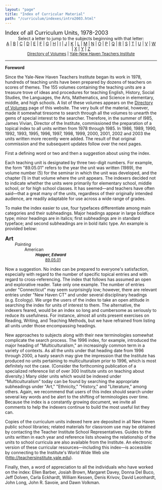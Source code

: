 ```yaml
---
layout: "page"
title: "Index of Curricular Material"
path: "/curriculum/indexes/intro2003.html"
---
```

<main>
<font size="+1">Index of all Curriculum Units, 1978-2003</font>
<center>Select a letter to jump to the subjects beginning with that letter:
<br/>
<a href="a.x.html">A</a> | <a href="b.x.html">B</a> |
<a href="c.x.html">C</a> | <a href="d.x.html">D</a> |
<a href="e.x.html">E</a> | <a href="f.x.html">F</a> |
<a href="g.x.html">G</a> | <a href="h.x.html">H</a> |
<a href="i.x.html">I</a> | <a href="j.x.html">J</a> |
<a href="k.x.html">K</a> | <a href="l.x.html">L</a> |
<a href="m.x.html">M</a> | <a href="n.x.html">N</a> |
<a href="o.x.html">O</a> | <a href="p.x.html">P</a> |
<a href="q.x.html">Q</a> | <a href="r.x.html">R</a> |
<a href="s.x.html">S</a> | <a href="t.x.html">T</a> |
<a href="u.x.html">U</a> | <a href="v.x.html">V</a> |
<a href="w.x.html">W</a> | <a href="x.x.html">X</a> |
<a href="y.x.html">Y</a> | <a href="z.x.html">Z</a><br/>
<font size="-1"><a href="../units/">Directory of Volumes</a> |
<a href="..\..\">Yale-New Haven Teachers Institute</a></font></center>
<hr/>
<p>
<b>Foreword</b>
</p><p>Since
the Yale-New Haven Teachers Institute began its work in 1978, hundreds of
teaching units have been prepared by dozens of teachers on scores of
themes.  The 155 volumes containing the teaching units are a treasure
trove of ideas and procedures for teaching English, History, Social
Studies, the Languages, the Arts, Mathematics, and Science in elementary,
middle, and high schools.  A list of these volumes appears on the
<a href="../units/">Directory of Volumes</a> page of this website.
The very bulk of the material, however, made it somewhat
tiresome to search through all the volumes to unearth the gems of special
interest to the searcher.  Therefore, in the summer of l985, James Vivian,
Director of the Institute, commissioned the preparation of a topical index
to all units written from 1978 through 1985.  In 1986, 1989, 1990, 1992,
1993, 1995, 1996, 1997, 1998, 1999, 2000, 2001, 2002 and 2003 the units
written
more
recently were added. The
result of that original commission and the subsequent updates follow over
the next pages.
</p><p>First a defining word or two and then a suggestion
about using the index.
</p><p>Each teaching unit is designated by three
two-digit numbers.  For example, the form "89.05.01" refers to the year
the unit was written (1989), the volume number (5) for the seminar in
which the unit was developed, and the chapter (1) in that volume where the
unit appears.  The indexers decided not to indicate whether the units were
primarily for elementary school, middle school, or for high school
classes.  It has seemed—and teachers have often said—that a
great many of the units, regardless of their originally intended audience,
are readily adaptable for use across a wide range of grades.
</p><p>To make
the index easier to use, four typefaces differentiate among main
categories and their subheadings.  Major headings appear in
large boldface
type; minor headings are in italics; first 
subheadings are in standard typeface; and second subheadings are
in bold italic type.  An example is provided 
below:</p><p> 
<font size="+1"><b>Art</b></font><br/>
<font color="#ffffff" style="visibility:hidden;">........</font><i>Painting</i><br/>
<font color="#ffffff" style="visibility:hidden;">................</font>American<br/>
<font color="#ffffff" style="visibility:hidden;">........................</font>
<font size="-1"><b><i>Hopper, Edward</i></b></font><br/>
<font color="#ffffff" style="visibility:hidden;">................................</font>
<font size="-1"><a href="../guides/1989/5/89.05.01.x.html">89.05.01</a></font><br/>
</p><p>                    Now a suggestion.  No index can be prepared to
everyone's satisfaction, especially with regard to the number of specific
topical entries and with regard to cross-referencing.  The index that
follows has assumed an open and explorative reader.  Take only one
example.  The number of entries under "Connecticut" may seem surprisingly
low; however, there are relevant entries under "New Haven CT" and under
several disciplinary headings (e.g. Ecology).  We urge the users of the
index to take an open attitude in searching the index for units of
interest to them.  The alternative, the indexers feared, would be an index
so long and cumbersome as seriously to reduce its usefulness.  For
instance, almost all units present exercises on Reading, Writing, and
Teaching Methods, but we have refrained from listing all units under
those encompassing headings.
</p><p>New approaches to subjects along
with their new terminologies somewhat complicate the search process.  The
1996 index, for example, introduced the major heading of
"Multiculturalism," an increasingly common term in a variety of contexts. 
As all the units under that heading date from 1996 through 2000, a hasty
search may give the impression
that the Institute has produced no units pertaining to multiculturalism
prior to 1996, which is most definitely not the case.  (Consider the
forthcoming publication of a specialized reference list of over 300
Institute units on teaching about diversity.) Many older units which would
be indexed under "Multiculturalism" today can be found by searching the
appropriate subheadings under "Art," "Ethnicity," "History," and
"Literature," among others.  Again, we recommend that users of this index
should search under several key words and be alert to the shifting of
terminologies over time.  Because the index is a constantly growing
document, we invite all comments to help the indexers continue to build
the most useful list they can.
</p><p>Copies of the curriculum units indexed
here are deposited in all New Haven public school libraries; related
materials for classroom use may be obtained by contacting the Teacher
Institute School Representatives.  Guides to the units written in each
year and reference lists showing the relationship of the units to school
curricula are also available from the Institute.  An electronic version of
these curricular resources—including this index—is accessible by
connecting to the Institute's World Wide Web site
(<a href="..\..\">http://teachersinstitute.yale.edu</a>).
</p><p>Finally, then, a word of appreciation to
all the individuals who have worked on the index:  Ellen Barber,
Josiah Brown, Margaret
Davey, Donna Del Buco, Jeff Dolven, Carla Eckhardt, William Kessen,
Denis Krivov, David
Leonhardt, John Long, John R. Savoie, and Dawn Volkman. 
</p></main>